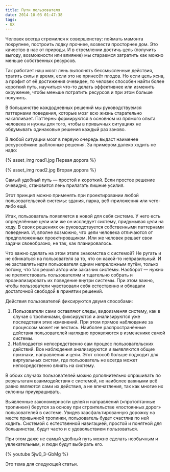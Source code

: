 ```yaml
---
title: Пути пользователя
date: 2014-10-03 01:47:38
tags:
- UX
---
```


Человек всегда стремился к совершенству: поймать мамонта покрупнее, построить лодку прочнее, возвести просторнее дом. Это качество в нас от природы. И в стремлении достичь цель (получить выгоду, возможности или влияние) мы стараемся затратить как можно меньше собственных ресурсов.

Так работает наш мозг: лень выполнять бессмысленные действия, тратить силы и время, если это не принесёт плодов. Но если цель ясна, а профит от её достижения очевиден, то человек способен найти более короткий путь, научиться что-то делать эффективнее или изменить окружение, чтобы меньше потратить ресурсов и при этом больше получить.

В большинстве каждодневных решений мы руководствуемся паттернами поведения, которые мозг всю жизнь старательно накапливает. Паттерны формируются в основном из прямого опыта человека и нужны для того, чтобы в привычных ситуациях не обдумывать одинаковые решения каждый раз заново.

В любой ситуации мозг в первую очередь выдаст наименее ресурсоёмкие шаблонные решения. За примером далеко ходить не надо:

{% asset_img road1.jpg Первая дорога %}

{% asset_img road2.jpg Вторая дорога %}

Самый удобный путь — простой и короткий. Если простое решение очевидно, становится лень прилагать лишние усилия.

Этот принцип можно применять при проектировании любой пользовательской системы: здания, парка, веб-приложения или чего-либо ещё.

Итак, пользователь появляется в новой для себя системе. У него есть определённые цели или же он исследует систему, придумывая цели на ходу. В своих решениях он руководствуется собственными паттернами поведения. И, вполне возможно, что цели человека отличаются от предположенных проектировщиком. Или же человек решает свои задачи своеобразно, не так, как планировалось.

Что важно сделать на этом этапе знакомства с системой? Не ругать и не обижаться на пользователя за то, что он какой-то неправильный. И не заставлять идти пользователя одним непреложным путём, только потому, что так решил автор или заказчик системы. Наоборот — нужно не препятствовать пользователям и тщательно собрать и проанализировать их поведение внутри системы. При этом важно, чтобы пользователи чувствовали себя естественно и обладали достаточной свободой в принятии решений.

Действия пользователей фиксируются двумя способами:

 1. Пользователи сами оставляют следы, видоизменяя систему, как в случае с тропинками, фиксируются и анализируются уже последствия этих изменений. При этом прямое наблюдение за процессом может не вестись. Наиболее распространённые действия пользователей наглядно проявляются в изменениях самой системы.
 2. Наблюдается непосредственно сам процесс пользовательских действий. Все наблюдения анализируются и выявляются общие признаки, направления и цели. Этот способ больше подходит для виртуальных систем, где пользователь не всегда может непосредственно влиять на систему.

В обоих случаях пользователей можно дополнительно опрашивать по результатам взаимодействия с системой, но наиболее важными всё равно являются сами их действия, а не впечатления, так как многие их склонны приукрашивать.

Выявленные закономерности целей и направлений («протоптанные тропинки») берутся за основу при строительстве «постоянных дорог» пользователей в системе. Увидев заасфальтированную дорожку на месте привычной тропинки, пользователь будет счастлив по ней ходить. Системой с естественной навигацией, простой и понятной для большинства, будут часто и с удовольствием пользоваться.

При этом даже не самый удобный путь можно сделать необычным и увлекательным, и люди будут выбирать его.

{% youtube 5jw0_3-GbMg %}

Это тема для следующей статьи.
